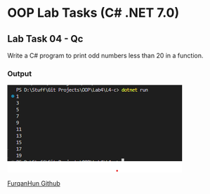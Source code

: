 # OOP Lab Tasks (C# .NET 7.0)

## Lab Task 04 - Qc

Write a C# program to print odd numbers less than 20 in a function.

### Output

![L4-a](../../Assets/L4-c.png)

[FurqanHun Github](https://github.com/FurqanHun)